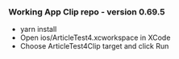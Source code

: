 ### Working App Clip repo - version 0.69.5

 - yarn install
 - Open ios/ArticleTest4.xcworkspace in XCode
 - Choose ArticleTest4Clip target and click Run
